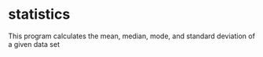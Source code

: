 # statistics
This program calculates the mean, median, mode, and standard deviation of a given data set
